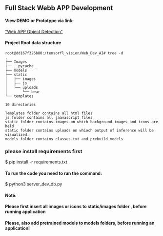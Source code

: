 ## Full Stack Webb APP Development


#### View DEMO or Prototype via link:

["Web APP Object Detection"](https://youtu.be/DPW319gWQbU)


#### Project Root data structure

```
root@dd167f326b80:/tensorfl_vision/Web_Dev_AI# tree -d
.
├── Images
├── __pycache__
├── models
├── static
│   ├── images
│   ├── js
│   └── uploads
│       └── bear
└── templates

10 directories
```

```
Templates folder contains all html files
js folder contains all jaavascript files
static folder contains images on which background images and icons are held
static folder contains uploads on whioch output of inference will be visualized.
models folder contains classes.txt and prebuild models
```

### please install requirements first

$ pip install -r requirements.txt

#### To run the code you need to run the command:

$ python3 server_dev_db.py

#### Note:
#### Please first insert all images or icons to static/images folder , before running application
#### Please, also add pretrained models to models folders, before running an application!


